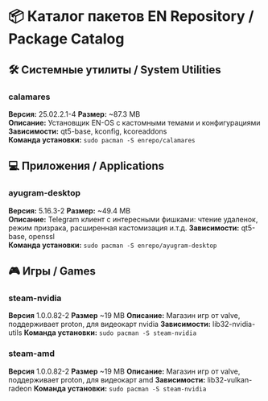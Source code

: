 # 📦 Каталог пакетов EN Repository / Package Catalog

## 🛠️ Системные утилиты / System Utilities

### calamares
**Версия:** 25.02.2.1-4 
**Размер:** ~87.3 MB  
**Описание:** Установщик EN-OS с кастомными темами и конфигурациями  
**Зависимости:** qt5-base, kconfig, kcoreaddons  
**Команда установки:** `sudo pacman -S enrepo/calamares`


## 💻 Приложения / Applications

### ayugram-desktop
**Версия:** 5.16.3-2 
**Размер:** ~49.4 MB  
**Описание:** Telegram клиент с интересными фишками: чтение удаленок, режим призрака, расширенная кастомизация и.т.д. 
**Зависимости:** qt5-base, openssl  
**Команда установки:** `sudo pacman -S enrepo/ayugram-desktop`

## 🎮 Игры / Games

### steam-nvidia
**Версия** 1.0.0.82-2
**Размер** ~19 MB
**Описание:** Магазин игр от valve, поддерживает proton, для видеокарт nvidia
**Зависимости:** lib32-nvidia-utils
**Команда установки:** `sudo pacman -S steam-nvidia`

### steam-amd
**Версия** 1.0.0.82-2
**Размер** ~19 MB
**Описание:** Магазин игр от valve, поддерживает proton, для видеокарт amd
**Зависимости:** lib32-vulkan-radeon
**Команда установки:** `sudo pacman -S steam-nvidia`
